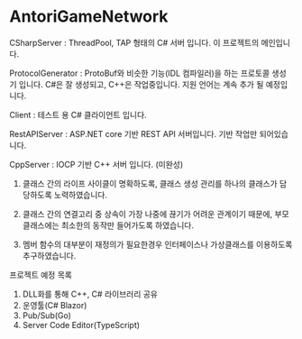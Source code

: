 # AntoriGameNetwork

CSharpServer : ThreadPool, TAP 형태의 C# 서버 입니다. 이 프로젝트의 메인입니다.

ProtocolGenerator : ProtoBuf와 비슷한 기능(IDL 컴파일러)을 하는 프로토콜 생성기 입니다. C#은 잘 생성되고, C++은 작업중입니다. 지원 언어는 계속 추가 될 예정입니다.

Client : 테스트 용 C# 클라이언트 입니다.

RestAPIServer : ASP.NET core 기반 REST API 서버입니다. 기반 작업만 되어있습니다.

CppServer : IOCP 기반 C++ 서버 입니다. (미완성)


1. 클래스 간의 라이프 사이클이 명확하도록, 클래스 생성 관리를 하나의 클래스가 담당하도록 노력하였습니다.

2. 클래스 간의 연결고리 중 상속이 가장 나중에 끊기가 어려운 관계이기 때문에, 부모클래스에는 최소한의 동작만 들어가도록 하였습니다.

3. 멤버 함수의 대부분이 재정의가 필요한경우 인터페이스나 가상클래스를 이용하도록 추구하였습니다.


프로젝트 예정 목록
1. DLL화를 통해 C++, C# 라이브러리 공유
2. 운영툴(C# Blazor)
3. Pub/Sub(Go)
4. Server Code Editor(TypeScript)
